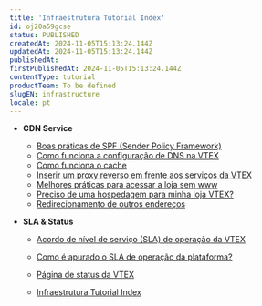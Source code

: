 ```yaml
---
title: 'Infraestrutura Tutorial Index'
id: oj20a59gcse
status: PUBLISHED
createdAt: 2024-11-05T15:13:24.144Z
updatedAt: 2024-11-05T15:13:24.144Z
publishedAt: 
firstPublishedAt: 2024-11-05T15:13:24.144Z
contentType: tutorial
productTeam: To be defined
slugEN: infrastructure
locale: pt
---
```


- **CDN Service**

  - [Boas práticas de SPF (Sender Policy Framework)](pt/docs/tutorial/configuracao-de-spf)
  - [Como funciona a configuração de DNS na VTEX](pt/docs/tutorial/como-funciona-a-configuracao-de-dns-na-vtex)
  - [Como funciona o cache](pt/docs/tutorial/entendendo-o-funcionamento-do-cache)
  - [Inserir um proxy reverso em frente aos serviços da VTEX](pt/docs/tutorial/inserir-proxy-reverso-em-frente-aos-servicos-da-vtex)
  - [Melhores práticas para acessar a loja sem www](pt/docs/tutorial/melhores-praticas-para-acessar-a-loja-sem-www)
  - [Preciso de uma hospedagem para minha loja VTEX?](pt/docs/tutorial/preciso-de-uma-hospedagem-para-minha-loja-vtex)
  - [Redirecionamento de outros endereços](pt/docs/tutorial/redirecionamento-de-outros-enderecos)


- **SLA & Status**

  - [Acordo de nível de serviço (SLA) de operação da VTEX](pt/docs/tutorial/acordo-de-nivel-de-servico-sla-de-operacao-da-vtex)
  - [Como é apurado o SLA de operação da plataforma?](pt/docs/tutorial/como-e-apurado-o-sla-de-operacao-da-plataforma)
  - [Página de status da VTEX](pt/docs/tutorial/pagina-de-status-da-vtex)


  - [Infraestrutura Tutorial Index](pt/docs/tutorial/index-pt-tutorial-infrastructure)

